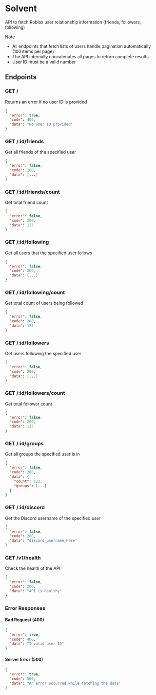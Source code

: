 # **Solvent**

API to fetch Roblox user relationship information (friends, followers, following)

> [!NOTE]
>
> - All endpoints that fetch lists of users handle pagination automatically (100 items per page)
> - The API internally concatenates all pages to return complete results
> - User ID must be a valid number

## **Endpoints**

### **GET /**

Returns an error if no user ID is provided

```json
{
  "error": true,
  "code": 400,
  "data": "No user ID provided"
}
```

### **GET /:id/friends**

Get all friends of the specified user

```json
{
  "error": false,
  "code": 200,
  "data": [...]
}
```

### **GET /:id/friends/count**

Get total friend count

```json
{
  "error": false,
  "code": 200,
  "data": 123
}
```

### **GET /:id/following**

Get all users that the specified user follows

```json
{
  "error": false,
  "code": 200,
  "data": [...]
}
```

### **GET /:id/following/count**

Get total count of users being followed

```json
{
  "error": false,
  "code": 200,
  "data": 123
}
```

### **GET /:id/followers**

Get users following the specified user

```json
{
  "error": false,
  "code": 200,
  "data": [...]
}
```

### **GET /:id/followers/count**

Get total follower count

```json
{
  "error": false,
  "code": 200,
  "data": 123
}
```

### **GET /:id/groups**

Get all groups the specified user is in

```json
{
  "error": false,
  "code": 200,
  "data": {
    "count": 123,
    "groups": [...]
  }
}
```

### **GET /:id/discord**

Get the Discord username of the specified user

```json
{
  "error": false,
  "code": 200,
  "data": "discord_username_here"
}
```

### **GET /v1/health**

Check the health of the API

```json
{
  "error": false,
  "code": 200,
  "data": "API is healthy"
}
```

### **Error Responses**

#### Bad Request (400)

```json
{
  "error": true,
  "code": 400,
  "data": "Invalid user ID"
}
```

#### Server Error (500)

```json
{
  "error": true,
  "code": 500,
  "data": "An error occurred while fetching the data"
}
```
